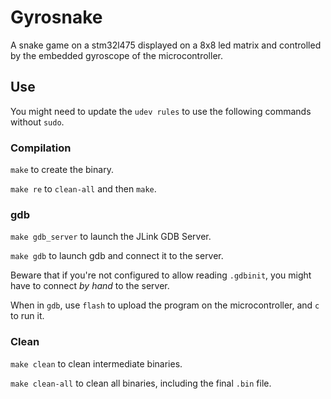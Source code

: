 # Gyrosnake
A snake game on a stm32l475 displayed on a 8x8 led matrix and controlled by the embedded gyroscope of the microcontroller.

## Use
You might need to update the `udev rules` to use the following commands without `sudo`.

### Compilation
`make` to create the binary.

`make re` to `clean-all` and then `make`.

### gdb
`make gdb_server` to launch the JLink GDB Server.

`make gdb` to launch gdb and connect it to the server.

Beware that if you're not configured to allow reading `.gdbinit`, you might have to connect *by hand* to the server.

When in `gdb`, use `flash` to upload the program on the microcontroller, and `c` to run it.

### Clean
`make clean` to clean intermediate binaries.

`make clean-all` to clean all binaries, including the final `.bin` file.
